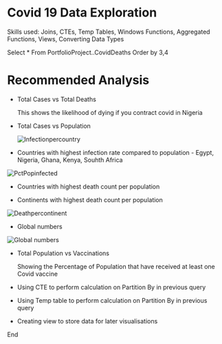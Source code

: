 
# Covid 19 Data Exploration

Skills used: Joins, CTEs, Temp Tables, Windows Functions, Aggregated Functions, Views, Converting Data Types

Select *
From PortfolioProject..CovidDeaths
Order by 3,4

# Recommended Analysis

* Total Cases vs Total Deaths 
  
  This shows the likelihood of dying if you contract covid in Nigeria

* Total Cases vs Population

  ![Infectionpercountry](https://user-images.githubusercontent.com/108984339/207324203-28d6c09e-90ed-412b-8d18-eef73f43ff73.JPG)

* Countries with highest infection rate compared to population - Egypt, Nigeria, Ghana, Kenya, Souhth Africa

![PctPopinfected](https://user-images.githubusercontent.com/108984339/207325454-a9339e19-d2ef-40e3-98a8-0055a9e71cd5.JPG)


* Countries with highest death count per population

* Continents with highest death count per population

![Deathpercontinent](https://user-images.githubusercontent.com/108984339/207325193-32c4a557-7d48-462b-aa28-5e491bcad892.JPG)


* Global numbers 

![Global numbers](https://user-images.githubusercontent.com/108984339/207323802-fd2c74ed-767b-47b5-95c6-5739d1155f50.JPG)

* Total Population vs Vaccinations

  Showing the Percentage of Population that have received at least one Covid vaccine

* Using CTE to perform calculation on Partition By in previous query 

* Using Temp table to perform calculation on Partition By in previous query

* Creating view to store data for later visualisations

End


